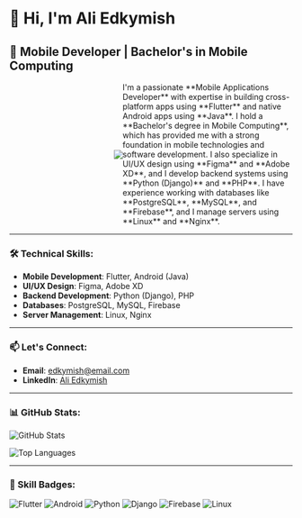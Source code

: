 # 👋 Hi, I'm Ali Edkymish

## 📱 Mobile Developer | Bachelor's in Mobile Computing

<div style="display: flex; align-items: center;">
  <div style="flex: 40%; text-align: right;">
    <img src="https://media.giphy.com/media/SWoSkN6DxTszqIKEqv/giphy.gif" align="right">
  </div>
  <div style="flex: 60%;">
    I'm a passionate **Mobile Applications Developer** with expertise in building cross-platform apps using **Flutter** and native Android apps using **Java**. I hold a **Bachelor's degree in Mobile Computing**, which has provided me with a strong foundation in mobile technologies and software development. I also specialize in UI/UX design using **Figma** and **Adobe XD**, and I develop backend systems using **Python (Django)** and **PHP**. I have experience working with databases like **PostgreSQL**, **MySQL**, and **Firebase**, and I manage servers using **Linux** and **Nginx**.
  </div>
</div>

---

### 🛠 Technical Skills:

- **Mobile Development**: Flutter, Android (Java)
- **UI/UX Design**: Figma, Adobe XD
- **Backend Development**: Python (Django), PHP
- **Databases**: PostgreSQL, MySQL, Firebase
- **Server Management**: Linux, Nginx

---

### 📫 Let's Connect:

- **Email**: [edkymish@email.com](mailto:edkymish@email.com)
- **LinkedIn**: [Ali Edkymish]([https://www.linkedin.com/in/yourprofile](https://www.linkedin.com/in/ali-edkymish/))

---

### 📊 GitHub Stats:

![GitHub Stats](https://github-readme-stats.vercel.app/api?username=aedkymish&show_icons=true&theme=dark)

![Top Languages](https://github-readme-stats.vercel.app/api/top-langs/?username=aedkymish&layout=compact&theme=dark)

---

### 🎨 Skill Badges:

![Flutter](https://img.shields.io/badge/Flutter-02569B?style=for-the-badge&logo=flutter&logoColor=white)
![Android](https://img.shields.io/badge/Android-3DDC84?style=for-the-badge&logo=android&logoColor=white)
![Python](https://img.shields.io/badge/Python-3776AB?style=for-the-badge&logo=python&logoColor=white)
![Django](https://img.shields.io/badge/Django-092E20?style=for-the-badge&logo=django&logoColor=white)
![Firebase](https://img.shields.io/badge/Firebase-FFCA28?style=for-the-badge&logo=firebase&logoColor=black)
![Linux](https://img.shields.io/badge/Linux-FCC624?style=for-the-badge&logo=linux&logoColor=black)
